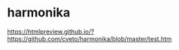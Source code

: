 # harmonika

https://htmlpreview.github.io/?https://github.com/cveto/harmonika/blob/master/test.htm
